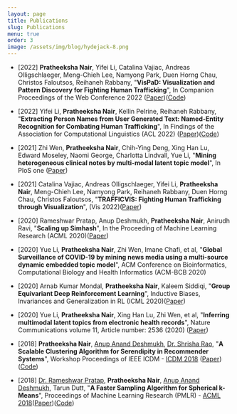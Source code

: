 ```yaml
---
layout: page
title: Publications
slug: Publications
menu: true
order: 3
image: /assets/img/blog/hydejack-8.png
---
```

+ [2022] **Pratheeksha Nair**, Yifei Li, Catalina Vajiac, Andreas Olligschlaeger, Meng-Chieh Lee, Namyong Park, Duen Horng Chau, Christos Faloutsos, Reihaneh Rabbany, "**VisPaD: Visualization and Pattern Discovery for Fighting Human Trafficking**", In Companion Proceedings of the Web Conference 2022 ([Paper](https://www2022.thewebconf.org/PaperFiles/74.pdf))([Code](https://github.com/nair-p/VisPaD))

+ [2022] Yifei Li, **Pratheeksha Nair**, Kellin Pelrine, Reihaneh Rabbany, "**Extracting Person Names from User Generated Text: Named-Entity Recognition for Combating Human Trafficking**", In Findings of the Association for Computational Linguistics (ACL 2022) ([Paper](https://aclanthology.org/2022.findings-acl.225/))([Code](https://github.com/tudou0002/NEAT))

+ [2021] Zhi Wen, **Pratheeksha Nair**, Chih-Ying Deng, Xing Han Lu, Edward Moseley, Naomi George, Charlotta Lindvall, Yue Li, "**Mining heterogeneous clinical notes by multi-modal latent topic model**", In PloS one ([Paper](https://journals.plos.org/plosone/article?id=10.1371/journal.pone.0249622))

+ [2021] Catalina Vajiac, Andreas Olligschlaeger, Yifei Li, **Pratheeksha Nair**, Meng-Chieh Lee, Namyong Park, Reihaneh Rabbany, Duen Horng Chau, Christos Faloutsos, "**TRAFFICVIS: Fighting Human Trafficking through Visualization**", (Vis 2022)([Paper](https://www.cs.cmu.edu/~namyongp/papers/vis2021_trafficvis.pdf))

+ [2020] Rameshwar Pratap, Anup Deshmukh, **Pratheeksha Nair**, Anirudh Ravi, "**Scaling up Simhash**", In the Proceeding of Machine Learning Research (ACML 2020)([Paper](http://proceedings.mlr.press/v129/pratap20b.html))

+ [2020] Yue Li, **Pratheeksha Nair**, Zhi Wen, Imane Chafi, et al, "**Global Surveillance of COVID-19 by mining news media using a multi-source dynamic embedded topic model**", ACM Conference on Bioinformatics, Computational Biology and Health Informatics (ACM-BCB 2020)

+ [2020] Arnab Kumar Mondal, **Pratheeksha Nair**, Kaleem Siddiqi, "**Group Equivariant Deep Reinforcement Learning**", Inductive Biases, Invariances and Generalization in RL (ICML 2020)([Paper](https://arxiv.org/pdf/2007.03437.pdf))

+ [2020] Yue Li, **Pratheeksha Nair**, Xing Han Lu, Zhi Wen, et al, "**Inferring multimodal latent topics from electronic health records**", Nature Communications volume 11, Article number: 2536 (2020) ([Paper](https://www.nature.com/articles/s41467-020-16378-3))

+ [2018] **Pratheeksha Nair**, [Anup Anand Deshmukh](https://anup-deshmukh.github.io/),  [Dr. Shrisha Rao](https://www.iiitb.ac.in/faculty_page.php?name=shrisharao), "**A Scalable Clustering Algorithm for Serendipity in Recommender Systems**", Workshop Proceedings of IEEE ICDM - [ICDM 2018](http://icdm2018.org/) ([Paper](https://www.researchgate.net/publication/327746220_A_Scalable_Clustering_Algorithm_for_Serendipity_in_Recommender_Systems))([Code](https://github.com/nair-p/Serendipitous-Clustering-for-Collaborative-Filtering))

+ [2018] [Dr. Rameshwar Pratap](https://sites.google.com/site/prataprameshwaryadav/), **Pratheeksha Nair**, [Anup Anand Deshmukh](https://anup-deshmukh.github.io/), Tarun Dutt, "**A Faster Sampling Algorithm for Spherical k-Means**", Proceedings of Machine Learning Research (PMLR) - [ACML 2018](http://www.acml-conf.org/2018/)([Paper](http://proceedings.mlr.press/v95/pratap18a/pratap18a.pdf))([Code](https://github.com/nair-p/SPKM))

